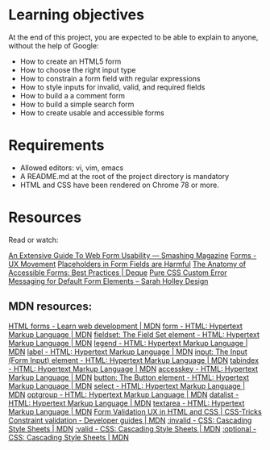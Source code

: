 # Learning objectives
At the end of this project, you are expected to be able to explain to anyone, without the help of Google:

- How to create an HTML5 form
- How to choose the right input type
- How to constrain a form field with regular expressions
- How to style inputs for invalid, valid, and required fields
- How to build a a comment form
- How to build a simple search form
- How to create usable and accessible forms

# Requirements

- Allowed editors: vi, vim, emacs
- A README.md at the root of the project directory is mandatory
- HTML and CSS have been rendered on Chrome 78 or more.

# Resources
Read or watch:

[An Extensive Guide To Web Form Usability — Smashing Magazine](https://www.smashingmagazine.com/2011/11/extensive-guide-web-form-usability/)
[Forms - UX Movement](https://uxmovement.com/category/forms/)
[Placeholders in Form Fields are Harmful](https://www.nngroup.com/videos/placeholders-form-fields/)
[The Anatomy of Accessible Forms: Best Practices | Deque](https://www.deque.com/blog/anatomy-of-accessible-forms-best-practices/)
[Pure CSS Custom Error Messaging for Default Form Elements – Sarah Holley Design](https://sarahholleydesign.com/pure-css-custom-error-messaging-for-default-form-elements/)

## MDN resources:

[HTML forms - Learn web development | MDN](https://developer.mozilla.org/en-US/docs/Learn/Forms)
[form - HTML: Hypertext Markup Language | MDN](https://developer.mozilla.org/en-US/docs/Web/HTML/Element/form)
[fieldset: The Field Set element - HTML: Hypertext Markup Language | MDN](https://developer.mozilla.org/en-US/docs/Web/HTML/Element/fieldset)
[legend - HTML: Hypertext Markup Language | MDN](https://developer.mozilla.org/en-US/docs/Web/HTML/Element/legend)
[label - HTML: Hypertext Markup Language | MDN](https://developer.mozilla.org/en-US/docs/Web/HTML/Element/label)
[input: The Input (Form Input) element - HTML: Hypertext Markup Language | MDN](https://developer.mozilla.org/en-US/docs/Web/HTML/Element/input)
[tabindex - HTML: Hypertext Markup Language | MDN](https://developer.mozilla.org/en-US/docs/Web/HTML/Global_attributes/tabindex)
[accesskey - HTML: Hypertext Markup Language | MDN](https://developer.mozilla.org/en-US/docs/Web/HTML/Global_attributes/accesskey)
[button: The Button element - HTML: Hypertext Markup Language | MDN](https://developer.mozilla.org/en-US/docs/Web/HTML/Element/button)
[select - HTML: Hypertext Markup Language | MDN](https://developer.mozilla.org/en-US/docs/Web/HTML/Element/select)
[optgroup - HTML: Hypertext Markup Language | MDN](https://developer.mozilla.org/en-US/docs/Web/HTML/Element/optgroup)
[datalist - HTML: Hypertext Markup Language | MDN](https://developer.mozilla.org/en-US/docs/Web/HTML/Element/datalist)
[textarea - HTML: Hypertext Markup Language | MDN](https://developer.mozilla.org/en-US/docs/Web/HTML/Element/textarea)
[Form Validation UX in HTML and CSS | CSS-Tricks](https://css-tricks.com/form-validation-ux-html-css/)
[Constraint validation - Developer guides | MDN](https://developer.mozilla.org/en-US/docs/Web/HTML/Constraint_validation)
[:invalid - CSS: Cascading Style Sheets | MDN](https://developer.mozilla.org/en-US/docs/Web/CSS/:invalid)
[:valid - CSS: Cascading Style Sheets | MDN](https://developer.mozilla.org/en-US/docs/Web/CSS/:valid)
[:optional - CSS: Cascading Style Sheets | MDN](https://developer.mozilla.org/en-US/docs/Web/CSS/:optional)